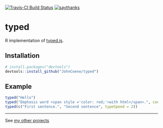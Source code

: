 [![Travis-CI Build Status](https://travis-ci.org/JohnCoene/typed.svg?branch=master)](https://travis-ci.org/JohnCoene/typed)
[![saythanks](https://img.shields.io/badge/say-thanks-ff69b4.svg)](https://saythanks.io/to/JohnCoene)

# typed

R implementation of [typed.js](https://github.com/mattboldt/typed.js/).

## Installation

```R
# install.packages("devtools")
devtools::install_github("JohnCoene/typed")
```

## Example

```R
typed("Hello")
typed("Emphasis word <span style ='color: red;'>with html</span>.", contentType = "html")
typed(c("First sentence.", "Second sentence", typeSpeed = 2))
```

---------------------------------------------------------

See [my other projects](http://johncoene.github.io/projects/)
